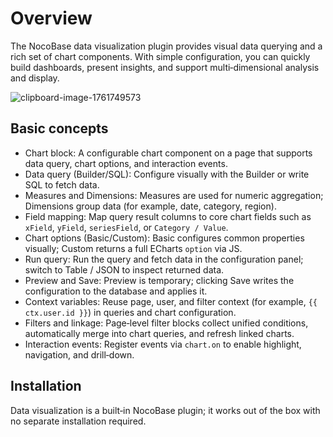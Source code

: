 # Overview

The NocoBase data visualization plugin provides visual data querying and a rich set of chart components. With simple configuration, you can quickly build dashboards, present insights, and support multi‑dimensional analysis and display.

![clipboard-image-1761749573](https://static-docs.nocobase.com/clipboard-image-1761749573.png)

## Basic concepts
- Chart block: A configurable chart component on a page that supports data query, chart options, and interaction events.
- Data query (Builder/SQL): Configure visually with the Builder or write SQL to fetch data.
- Measures and Dimensions: Measures are used for numeric aggregation; Dimensions group data (for example, date, category, region).
- Field mapping: Map query result columns to core chart fields such as `xField`, `yField`, `seriesField`, or `Category / Value`.
- Chart options (Basic/Custom): Basic configures common properties visually; Custom returns a full ECharts `option` via JS.
- Run query: Run the query and fetch data in the configuration panel; switch to Table / JSON to inspect returned data.
- Preview and Save: Preview is temporary; clicking Save writes the configuration to the database and applies it.
- Context variables: Reuse page, user, and filter context (for example, `{{ ctx.user.id }}`) in queries and chart configuration.
- Filters and linkage: Page‑level filter blocks collect unified conditions, automatically merge into chart queries, and refresh linked charts.
- Interaction events: Register events via `chart.on` to enable highlight, navigation, and drill‑down.

## Installation
Data visualization is a built‑in NocoBase plugin; it works out of the box with no separate installation required.